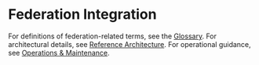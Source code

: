 # Federation Integration

For definitions of federation-related terms, see the [Glossary](appendices/glossary.md). For architectural details, see [Reference Architecture](appendices/reference-architecture.md). For operational guidance, see [Operations & Maintenance](operations.md).

